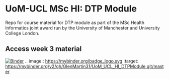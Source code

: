 # UoM-UCL MSc HI: DTP Module
Repo for course material for DTP module as part of the MSc Health Informatics joint award run by the University of Manchester and University College London.

## Access week 3 material
[![Binder](https://mybinder.org/badge_logo.svg)](https://mybinder.org/v2/gh/GlenMartin31/UoM_UCL_HI_DTPModule.git/master)
.. image:: https://mybinder.org/badge_logo.svg
 :target: https://mybinder.org/v2/gh/GlenMartin31/UoM_UCL_HI_DTPModule.git/master
